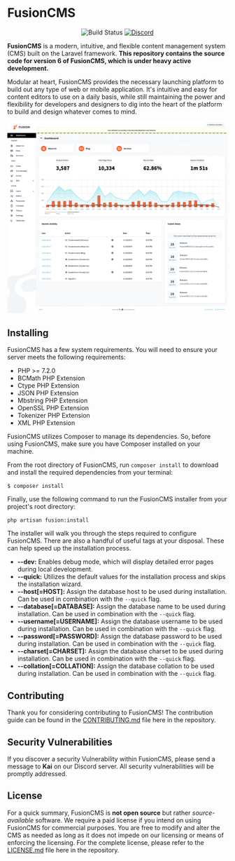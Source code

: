 <h1>FusionCMS</h1>

<p align="center">
<img src="https://app.chipperci.com/projects/d07a29d8-bc76-4be7-8ff4-c77e0ab85dc4/status/master" alt="Build Status">
<a href="https://discord.gg/bZKyvrc"><img alt="Discord" src="https://img.shields.io/discord/588839859884392487.svg?style=flat-square"></a>
</p>

**FusionCMS** is a modern, intuitive, and flexible content management system (CMS) built on the Laravel framework. **This repository contains the source code for version 6 of FusionCMS, which is under heavy active development.**

Modular at heart, FusionCMS provides the necessary launching platform to build out any type of web or mobile application. It's intuitive and easy for content editors to use on a daily basis, while still maintaining the power and flexibility for developers and designers to dig into the heart of the platform to build and design whatever comes to mind.

![preview screenshot](fusioncms.png)

## Installing
FusionCMS has a few system requirements. You will need to ensure your server meets the following requirements:

- PHP >= 7.2.0
- BCMath PHP Extension
- Ctype PHP Extension
- JSON PHP Extension
- Mbstring PHP Extension
- OpenSSL PHP Extension
- Tokenizer PHP Extension
- XML PHP Extension

FusionCMS utilizes Composer to manage its dependencies. So, before using FusionCMS, make sure you have Composer installed on your machine.

From the root directory of FusionCMS, run `composer install` to download and install the required dependencies from your terminal:

```
$ composer install
```

Finally, use the following command to run the FusionCMS installer from your project's root directory:

```
php artisan fusion:install
```

The installer will walk you through the steps required to configure FusionCMS. There are also a handful of useful tags at your disposal. These can help speed up the installation process.

- **--dev:** Enables debug mode, which will display detailed error pages during local development.
- **--quick:** Utilizes the default values for the installation process and skips the installation wizard.
- **--host[=HOST]:** Assign the database host to be used during installation. Can be used in combination with the `--quick` flag.
- **--database[=DATABASE]:** Assign the database name to be used during installation. Can be used in combination with the `--quick` flag.
- **--username[=USERNAME]:** Assign the database username to be used during installation. Can be used in combination with the `--quick` flag.
- **--password[=PASSWORD]:** Assign the database password to be used during installation. Can be used in combination with the `--quick` flag.
- **--charset[=CHARSET]:** Assign the database charset to be used during installation. Can be used in combination with the `--quick` flag.
- **--collation[=COLLATION]:** Assign the database collation to be used during installation. Can be used in combination with the `--quick` flag.

## Contributing
Thank you for considering contributing to FusionCMS! The contribution guide can be found in the [CONTRIBUTING.md](CONTRIBUTING.md) file here in the repository.

## Security Vulnerabilities
If you discover a security Vulnerability within FusionCMS, please send a message to **Kai** on our Discord server. All security vulnerabilities will be promptly addressed.

## License
For a quick summary, FusionCMS is **not open source** but rather _source-available_ software. We require a paid license if you intend on using FusionCMS for commercial purposes. You are free to modify and alter the CMS as needed as long as it does not impede on our licensing or means of enforcing the licensing. For the complete license, please refer to the [LICENSE.md](LICENSE.md) file here in the repository.
